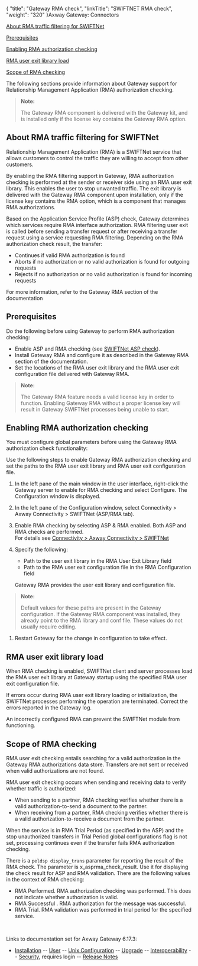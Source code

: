 {
    "title": "Gateway RMA check",
    "linkTitle": "SWIFTNET RMA check",
    "weight": "320"
}<span class="mc-variable axway_variables.Component_Long_Name variable">Axway Gateway</span>: Connectors

[About RMA traffic filtering for SWIFTNet](#About)

[Prerequisites](#Prerequi)

[Enabling RMA authorization checking](#Enabling)

[RMA user exit library load](#RMA)

[Scope of RMA checking](#Scope)

The following sections provide information about <span class="mc-variable axway_variables.Component_Short_Name variable">Gateway</span> support for Relationship Management Application (RMA) authorization checking.

> **Note:**
>
> The Gateway RMA component is delivered with the Gateway kit, and is installed only if the license key contains the Gateway RMA option.

<span id="About"></span>

## About RMA traffic filtering for SWIFTNet

Relationship Management Application (RMA) is a SWIFTNet service that allows customers to control the traffic they are willing to accept from other customers.

By enabling the RMA filtering support in <span class="mc-variable axway_variables.Component_Short_Name variable">Gateway</span>, RMA authorization checking is performed at the sender or receiver side using an RMA user exit library. This enables the user to stop unwanted traffic. The exit library is delivered with the Gateway RMA component upon installation, only if the license key contains the RMA option, which is a component that manages RMA authorizations.

Based on the Application Service Profile (ASP) check, <span class="mc-variable axway_variables.Component_Short_Name variable">Gateway</span> determines which services require RMA interface authorization. RMA filtering user exit is called before sending a transfer request or after receiving a transfer request using a service requesting RMA filtering. Depending on the RMA authorization check result, the transfer:

-   Continues if valid RMA authorization is found
-   Aborts if no authorization or no valid authorization is found for outgoing requests
-   Rejects if no authorization or no valid authorization is found for incoming requests

For more information, refer to the Gateway RMA section of the documentation

<span id="Prerequi"></span>

## Prerequisites

Do the following before using <span class="mc-variable axway_variables.Component_Short_Name variable">Gateway</span> to perform RMA authorization checking:

-   Enable ASP and RMA checking (see <a href="../swiftnet_asp_check" class="MCXref xref">SWIFTNet ASP check</a>).
-   Install Gateway RMA and configure it as described in the Gateway RMA section of the documentation.
-   Set the locations of the RMA user exit library and the RMA user exit configuration file delivered with Gateway RMA.

> **Note:**
>
> The Gateway RMA feature needs a valid license key in order to function.
> Enabling Gateway RMA without a proper license key will result in Gateway SWIFTNet processes being unable to start.

<span id="Enabling"></span>

## Enabling RMA authorization checking

You must configure global parameters before using the Gateway RMA authorization check functionality:

Use the following steps to enable Gateway RMA authorization checking and set the paths to the RMA user exit library and RMA user exit configuration file.

1.  In the left pane of the main window in the user interface, right-click the <span class="mc-variable axway_variables.Component_Short_Name variable">Gateway</span> server to enable for RMA checking and select <span class="bold_in_para">Configure</span>. The Configuration window is displayed.
2.  In the left pane of the Configuration window, select <span class="bold_in_para">Connectivity > Axway Connectivity > SWIFTNet (ASP/RMA tab)</span>.
3.  Enable RMA checking by selecting <span class="bold_in_para">ASP & RMA enabled</span>. Both ASP and RMA checks are performed.  
    For details see <a href="../../../../configuration_start_here/config_connectors#olh_connectivity_swiftnet" class="MCXref xref">Connectivity &gt; Axway Connectivity &gt; SWIFTNet</a>
4.  Specify the following:
    -   Path to the user exit library in the RMA User Exit Library field
    -   Path to the RMA user exit configuration file in the RMA Configuration field

      
    Gateway RMA provides the user exit library and configuration file.

> **Note:**
>
> Default values for these paths are present in the Gateway configuration. If the Gateway RMA component was installed, they already point to the RMA library and conf file. These values do not usually require editing.

1.  Restart <span class="mc-variable axway_variables.Component_Short_Name variable">Gateway</span> for the change in configuration to take effect.

<span id="RMA"></span>

## RMA user exit library load

When RMA checking is enabled, SWIFTNet client and server processes load the RMA user exit library at <span class="mc-variable axway_variables.Component_Short_Name variable">Gateway</span> startup using the specified RMA user exit configuration file.

If errors occur during RMA user exit library loading or initialization, the SWIFTNet processes performing the operation are terminated. Correct the errors reported in the <span class="mc-variable axway_variables.Component_Short_Name variable">Gateway</span> log.

An incorrectly configured RMA can prevent the SWIFTNet module from functioning.

<span id="Scope"></span>

## Scope of RMA checking

RMA user exit checking entails searching for a valid authorization in the Gateway RMA authorizations data store. Transfers are not sent or received when valid authorizations are not found.

RMA user exit checking occurs when sending and receiving data to verify whether traffic is authorized:

-   When sending to a partner, RMA checking verifies whether there is a valid authorization-to-send a document to the partner.
-   When receiving from a partner, RMA checking verifies whether there is a valid authorization-to-receive a document from the partner.

When the service is in RMA Trial Period (as specified in the ASP) and the stop unauthorized transfers in Trial Period global configurations flag is not set, processing continues even if the transfer fails RMA authorization checking.

There is a `peldsp display_trans` parameter for reporting the result of the RMA check. The parameter is <span class="code">x\_asprma\_check\_result</span>. Use it for displaying the check result for ASP and RMA validation. There are the following values in the context of RMA checking:

-   <span class="bold_in_para">RMA Performed</span>. RMA authorization checking was performed. This does not indicate whether authorization is valid.
-   <span class="bold_in_para">RMA Successful</span> . RMA authorization for the message was successful.
-   <span class="bold_in_para">RMA Trial</span>. RMA validation was performed in trial period for the specified service.

 

Links to documentation set for Axway Gateway <span class="mc-variable axway_variables.Release_Number variable">6.17.3</span>:

-   [Installation](#) -- [User](#) -- [Unix Configuration](#) -- [Upgrade](#) -- [Interoperability](#) -- [Security](#), requires login -- [Release Notes](#)
